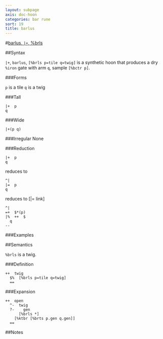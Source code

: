 ```yaml
---
layout: subpage
axis: doc-hoon
categories: bar rune
sort: 19
title: barlus
---
```


#[barlus, `|+`, %brls](#brls)

##Syntax

`|+`, `barlus`, `[%brls p=tile q=twig]` is a synthetic hoon that
produces a dry `%iron` gate with arm `q`, sample `[%bctr p]`.

###Forms

`p` is a tile
`q` is a twig

###Tall

    |+  p
    q

###Wide

    |+(p q)

###Irregular
None

###Reduction

    |+  p
    q

reduces to

    ^|  
    |=  p
    q

reduces to [|= link]

    ^|
    =+  $*(p)
    |%  ++  $
      q
    --

###Examples


##Semantics

`%brls` is a twig. 

###Definition

    ++  twig  
      $%  [%brls p=tile q=twig]
      ==

###Expansion
    
    ++  open
      ^-  twig
      ?-    gen
          [%brls *]
        [%ktbr [%brts p.gen q.gen]]
      ==

##Notes
